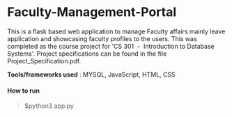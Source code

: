 # Faculty-Management-Portal

This is a flask based web application to manage Faculty affairs mainly leave application and showcasing faculty profiles to the users. This was completed as the course project for 'CS 301​ ​ - ​ Introduction to Database Systems'. Project specifications can be found in the file Project_Specification.pdf.

**Tools/frameworks used** : MYSQL, JavaScript, HTML, CSS

#### How to run
> $python3 app.py
